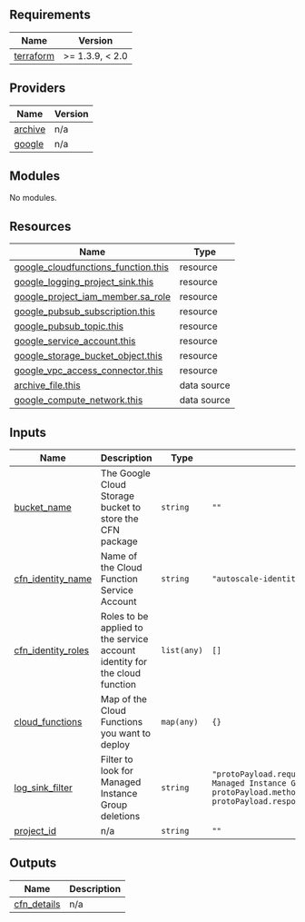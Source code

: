 <!-- BEGINNING OF PRE-COMMIT-TERRAFORM DOCS HOOK -->
## Requirements

| Name | Version |
|------|---------|
| <a name="requirement_terraform"></a> [terraform](#requirement\_terraform) | >= 1.3.9, < 2.0 |

## Providers

| Name | Version |
|------|---------|
| <a name="provider_archive"></a> [archive](#provider\_archive) | n/a |
| <a name="provider_google"></a> [google](#provider\_google) | n/a |

## Modules

No modules.

## Resources

| Name | Type |
|------|------|
| [google_cloudfunctions_function.this](https://registry.terraform.io/providers/hashicorp/google/latest/docs/resources/cloudfunctions_function) | resource |
| [google_logging_project_sink.this](https://registry.terraform.io/providers/hashicorp/google/latest/docs/resources/logging_project_sink) | resource |
| [google_project_iam_member.sa_role](https://registry.terraform.io/providers/hashicorp/google/latest/docs/resources/project_iam_member) | resource |
| [google_pubsub_subscription.this](https://registry.terraform.io/providers/hashicorp/google/latest/docs/resources/pubsub_subscription) | resource |
| [google_pubsub_topic.this](https://registry.terraform.io/providers/hashicorp/google/latest/docs/resources/pubsub_topic) | resource |
| [google_service_account.this](https://registry.terraform.io/providers/hashicorp/google/latest/docs/resources/service_account) | resource |
| [google_storage_bucket_object.this](https://registry.terraform.io/providers/hashicorp/google/latest/docs/resources/storage_bucket_object) | resource |
| [google_vpc_access_connector.this](https://registry.terraform.io/providers/hashicorp/google/latest/docs/resources/vpc_access_connector) | resource |
| [archive_file.this](https://registry.terraform.io/providers/hashicorp/archive/latest/docs/data-sources/file) | data source |
| [google_compute_network.this](https://registry.terraform.io/providers/hashicorp/google/latest/docs/data-sources/compute_network) | data source |

## Inputs

| Name | Description | Type | Default | Required |
|------|-------------|------|---------|:--------:|
| <a name="input_bucket_name"></a> [bucket\_name](#input\_bucket\_name) | The Google Cloud Storage bucket to store the CFN package | `string` | `""` | no |
| <a name="input_cfn_identity_name"></a> [cfn\_identity\_name](#input\_cfn\_identity\_name) | Name of the Cloud Function Service Account | `string` | `"autoscale-identity"` | no |
| <a name="input_cfn_identity_roles"></a> [cfn\_identity\_roles](#input\_cfn\_identity\_roles) | Roles to be applied to the service account identity for the cloud function | `list(any)` | `[]` | no |
| <a name="input_cloud_functions"></a> [cloud\_functions](#input\_cloud\_functions) | Map of the Cloud Functions you want to deploy | `map(any)` | `{}` | no |
| <a name="input_log_sink_filter"></a> [log\_sink\_filter](#input\_log\_sink\_filter) | Filter to look for Managed Instance Group deletions | `string` | `"protoPayload.requestMetadata.callerSuppliedUserAgent=\"GCE Managed Instance Group\" AND protoPayload.methodName=\"v1.compute.instances.delete\" AND protoPayload.response.progress=\"0\""` | no |
| <a name="input_project_id"></a> [project\_id](#input\_project\_id) | n/a | `string` | `""` | no |

## Outputs

| Name | Description |
|------|-------------|
| <a name="output_cfn_details"></a> [cfn\_details](#output\_cfn\_details) | n/a |
<!-- END OF PRE-COMMIT-TERRAFORM DOCS HOOK -->